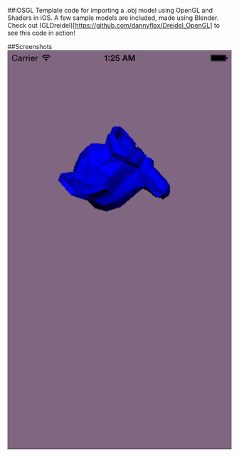 ##iOSGL
Template code for importing a .obj model using OpenGL and Shaders in iOS. A few sample models are included, made using Blender. Check out (GLDreidel)[https://github.com/dannyflax/Dreidel_OpenGL] to see this code in action!

##Screenshots
![Suzanne the Monkey](https://github.com/dannyflax/iOSGL/blob/master/Screenshots/shot1.png)
